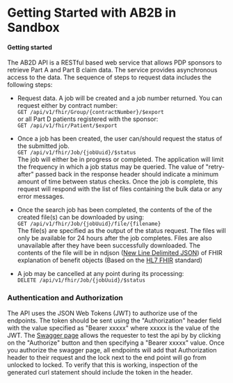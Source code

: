 # Getting Started with AB2B in Sandbox

#### Getting started

The AB2D API is a RESTful based web service that allows PDP sponsors to retrieve
Part A and Part B claim data. The service provides asynchronous access to the data.
The sequence of steps to request data includes the following steps:

- Request data. A job will be created and a job number returned.
You can request either by contract number:<br>
```GET /api/v1/fhir/Group/{contractNumber}/$export```<br>
or all Part D patients registered with the sponsor:<br>
```GET /api/v1/fhir/Patient/$export```

- Once a job has been created, the user can/should request the status of the submitted job. <br>
```GET /api/v1/fhir/Job/{jobUuid}/$status```<br>
The job will either be in progress or completed. The application will limit the frequency in which
a job status may be queried. The value of "retry-after" passed back in the response header should
indicate a minimum amount of time between status checks. Once the job is complete, this request will 
respond with the list of files containing the bulk data or any error messages.

- Once the search job has been completed, the contents of the of the created file(s) can be 
downloaded by using:<br>
```GET /api/v1/fhir/Job/{jobUuid}/file/{filename}```<br>
The file(s) are specified as the output of the status request. The files will only be available
for 24 hours after the job completes. Files are also unavailable after they have been successfully
downloaded. The contents of the file will be in ndjson 
(<a href="http://ndjson.org/">New Line Delimited JSON</a>) of FHIR explanation of benefit objects 
(Based on the <a href="https://www.hl7.org/fhir/overview.html">HL7 FHIR</a> standard)
- A job may be cancelled at any point during its processing:<br>
```DELETE /api/v1/fhir/Job/{jobUuid}/$status```

### Authentication and Authorization
The API uses the JSON Web Tokens (JWT) to authorize use of the endpoints. The
token should be sent using the "Authorization" header field with the value specified
as "Bearer xxxxx" where xxxxx is the value of the JWT. The <a href="swagger-ui.html">Swagger page</a>
allows the requester to test the api by by clicking on the "Authorize" button and then specifying 
a "Bearer xxxxx" value. Once you authorize the swagger page, all endpoints will add that 
Authorization header to their request and the lock next to the end point will go from 
unlocked to locked. To verify that this is working, inspection of the generated curl statement
should include the token in the header.


